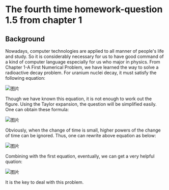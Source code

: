 # The fourth time homework-question 1.5 from chapter 1

## Background
Nowadays, computer technologies are applied to all manner of people's life and study. So it is considerably necessary for us to have good command of a kind of computer language especially for us who major in physics. From Chapter 1-A First Numerical Problem, we have learned the way to solve a radioactive decay problem. 
For uranium nuclei decay, it must satisfy the following equation:

![图片](https://github.com/TanMingjun/compuational_physics_N2014301020106/blob/master/Ex-4/equation/DUBC0F7EY4FBZ1.png)

Though we have known this equation, it is not enough to work out the figure. Using the Taylor expansion, the question will be simplified easily. One can obtain these formula:

![图片](https://github.com/TanMingjun/compuational_physics_N2014301020106/blob/master/Ex-4/equation/D8EQWQ391K67AOHZV0.png)

Obviously, when the change of time is small, higher powers of the change of time can be ignored. Thus, one can rewrite above equation as below:

![图片](https://github.com/TanMingjun/compuational_physics_N2014301020106/blob/master/Ex-4/equation/81KRZB9Q4RR%5DD4G78E4.png)

Combining with the first equation, eventually, we can get a very helpful quation:

![图片](https://github.com/TanMingjun/compuational_physics_N2014301020106/blob/master/Ex-4/equation/F745IUPTXKNE2HJHSX.png)



It is the key to deal with this problem.
